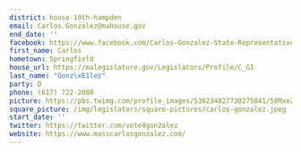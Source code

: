 ```yaml
---
district: house-10th-hampden
email: Carlos.Gonzalez@mahouse.gov
end_date: ''
facebook: https://www.facebook.com/Carlos-Gonzalez-State-Representative-1651765781719357/
first_name: Carlos
hometown: Springfield
house_url: https://malegislature.gov/Legislators/Profile/C_G1
last_name: "Gonz\xE1lez"
party: D
phone: (617) 722-2080
picture: https://pbs.twimg.com/profile_images/536234827738275841/58MxeZd2_400x400.jpeg
square_picture: /img/legislators/square-pictures/carlos-gonzalez.jpeg
start_date: ''
twitter: https://twitter.com/vote4gonzalez
website: https://www.masscarlosgonzalez.com/
---
```

